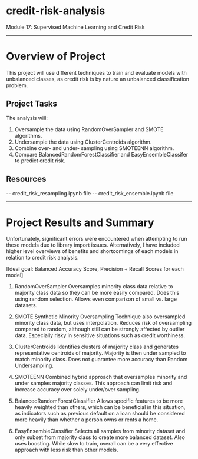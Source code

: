 # credit-risk-analysis
Module 17: Supervised Machine Learning and Credit Risk

------------------------------

# Overview of Project

This project will use different techniques to train and evaluate models with unbalanced classes, as credit risk is by nature an unbalanced classification problem.


## Project Tasks

The analysis will:

1. Oversample the data using RandomOverSampler and SMOTE algorithms.
2. Undersample the data using ClusterCentroids algorithm. 
3. Combine over- and under- sampling using SMOTEENN algorithm.
4. Compare BalancedRandomForestClassifier and EasyEnsembleClassifer to predict credit risk.


## Resources

-- credit_risk_resampling.ipynb file
-- credit_risk_ensemble.ipynb file

-------------------------------

# Project Results and Summary

Unfortunately, significant errors were encountered when attempting to run these models due to library import issues. 
Alternatively, I have included higher level overviews of benefits and shortcomings of each models in relation to credit risk analysis.

[Ideal goal: Balanced Accuracy Score, Precision + Recall Scores for each model] 

1. RandomOverSampler
Oversamples minority class data relative to majority class data so they can be more easily compared. Does this using random selection. Allows even comparison of small vs. large datasets.

2. SMOTE
Synthetic Minority Oversampling Technique also oversampled minority class data, but uses interpolation. Reduces risk of oversampling compared to random, although still can be strongly affected by outlier data. Especially risky in sensitive situations such as credit worthiness. 

3. ClusterCentroids
Identifies clusters of majority class and generates representative centroids of majority. Majority is then under sampled to match minority class. Does not guarantee more accuracy than Random Undersampling. 

4. SMOTEENN
Combined hybrid approach that oversamples minority and under samples majority classes. This approach can limit risk and increase accuracy over solely under/over sampling. 

5. BalancedRandomForestClassifier 
Allows specific features to be more heavily weighted than others, which can be beneficial in this situation, as indicators such as previous default on a loan should be considered more heavily than whether a person owns or rents a home. 

6. EasyEnsembleClassifier
Selects all samples from minority dataset and only subset from majority class to create more balanced dataset. Also uses boosting. While slow to train, overall can be a very effective approach with less risk than other models. 


